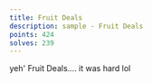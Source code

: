 ```yaml
---
title: Fruit Deals
description: sample - Fruit Deals
points: 424
solves: 239
---
```


yeh' Fruit Deals.... it was hard lol
